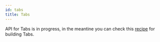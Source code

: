 ```yaml
---
id: tabs
title: Tabs
---
```


API for Tabs is in progress, in the meantine you can check this [recipe](/building-tab-view) for building Tabs.

<!-- Migrating to v3 will provide a lot more **design**, **size, variation**, **color** and **customisation** option.

We have sliced Tabs into multiple smaller components which not only provides more control over the the code but also makes it more readable.

## Overview

Migrating Tabs components can broadly described in these points:

- Separated `Tab View` and `Tab Bar`. Providing more control over the structure and design.
- Each **Tab** can be more than string.
- **initialPage** (prop) → **defaultIndex** (prop), **page** (prop) → **index** (prop)
- The styling props have been deprecated, in v3 **Tabs** implements **Box** so it can be designed using Box props.

## Code Comparison

<Tabs
defaultValue="v2"
values={[
{label: 'v2', value: 'v2'},
{label: 'v3', value: 'v3'},
]}>
<TabItem value="v2">

```tsx
<Tabs>
  <Tab heading="One">
    <Text>One</Text>
  </Tab>
  <Tab heading="Two">
    <Text>Two</Text>
  </Tab>
  <Tab heading="Three">
    <Text>Three</Text>
  </Tab>
</Tabs>
```

</TabItem>
<TabItem value="v3">

```tsx
<Tabs>
  <Tabs.Bar>
    <Tabs.Tab>One</Tabs.Tab>
    <Tabs.Tab>Two</Tabs.Tab>
    <Tabs.Tab>Three</Tabs.Tab>
  </Tabs.Bar>
  <Tabs.Views>
    <Tabs.View>One</Tabs.View>
    <Tabs.View>Two</Tabs.View>
    <Tabs.View>Three</Tabs.View>
  </Tabs.Views>
</Tabs>
```

</TabItem>
</Tabs> -->
